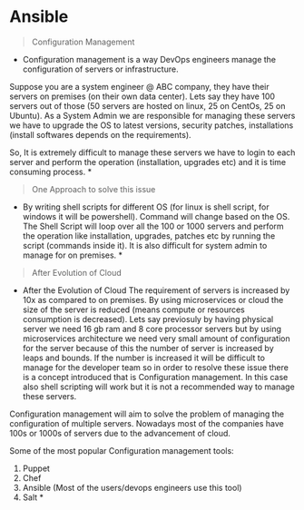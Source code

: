 # Ansible

> Configuration Management

- Configuration management is a way DevOps engineers manage the configuration of servers or infrastructure.

Suppose you are a system engineer @ ABC company, they have their servers on premises (on their own data center). Lets say they have 100 servers out of those (50 servers are hosted on linux, 25 on CentOs, 25 on Ubuntu). As a System Admin we are responsible for managing these servers we have to upgrade the OS to latest versions, security patches, installations (install softwares depends on the requirements).

So, It is extremely difficult to manage these servers we have to login to each server and perform the operation (installation, upgrades etc) and it is time consuming process. \*

> One Approach to solve this issue

- By writing shell scripts for different OS (for linux is shell script, for windows it will be powershell). Command will change based on the OS. The Shell Script will loop over all the 100 or 1000 servers and perform the operation like installation, upgrades, patches etc by running the script (commands inside it). It is also difficult for system admin to manage for on premises. \*

> After Evolution of Cloud

- After the Evolution of Cloud The requirement of servers is increased by 10x as compared to on premises. By using microservices or cloud the size of the server is reduced (means compute or resources consumption is decreased). Lets say previosuly by having physical server we need 16 gb ram and 8 core processor servers but by using microservices architecture we need very small amount of configuration for the server because of this the number of server is increased by leaps and bounds. If the number is increased it will be difficult to manage for the developer team so in order to resolve these issue there is a concept introduced that is Configuration management. In this case also shell scripting will work but it is not a recommended way to manage these servers.

Configuration management will aim to solve the problem of managing the configuration of multiple servers. Nowadays most of the companies have 100s or 1000s of servers due to the advancement of cloud.

Some of the most popular Configuration management tools:

1. Puppet
2. Chef
3. Ansible (Most of the users/devops engineers use this tool)
4. Salt \*
